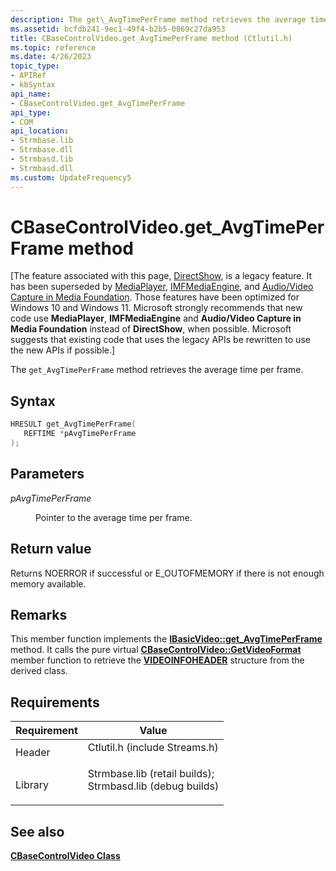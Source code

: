 ```yaml
---
description: The get\_AvgTimePerFrame method retrieves the average time per frame.
ms.assetid: bcfdb241-9ec1-49f4-b2b5-0869c27da953
title: CBaseControlVideo.get_AvgTimePerFrame method (Ctlutil.h)
ms.topic: reference
ms.date: 4/26/2023
topic_type: 
- APIRef
- kbSyntax
api_name: 
- CBaseControlVideo.get_AvgTimePerFrame
api_type: 
- COM
api_location: 
- Strmbase.lib
- Strmbase.dll
- Strmbasd.lib
- Strmbasd.dll
ms.custom: UpdateFrequency5
---
```


# CBaseControlVideo.get\_AvgTimePerFrame method

\[The feature associated with this page, [DirectShow](/windows/win32/directshow/directshow), is a legacy feature. It has been superseded by [MediaPlayer](/uwp/api/Windows.Media.Playback.MediaPlayer), [IMFMediaEngine](/windows/win32/api/mfmediaengine/nn-mfmediaengine-imfmediaengine), and [Audio/Video Capture in Media Foundation](windows/win32/medfound/audio-video-capture-in-media-foundation). Those features have been optimized for Windows 10 and Windows 11. Microsoft strongly recommends that new code use **MediaPlayer**, **IMFMediaEngine** and **Audio/Video Capture in Media Foundation** instead of **DirectShow**, when possible. Microsoft suggests that existing code that uses the legacy APIs be rewritten to use the new APIs if possible.\]

The `get_AvgTimePerFrame` method retrieves the average time per frame.

## Syntax


```C++
HRESULT get_AvgTimePerFrame(
   REFTIME *pAvgTimePerFrame
);
```



## Parameters

<dl> <dt>

*pAvgTimePerFrame* 
</dt> <dd>

Pointer to the average time per frame.

</dd> </dl>

## Return value

Returns NOERROR if successful or E\_OUTOFMEMORY if there is not enough memory available.

## Remarks

This member function implements the [**IBasicVideo::get\_AvgTimePerFrame**](/windows/desktop/api/Control/nf-control-ibasicvideo-get_avgtimeperframe) method. It calls the pure virtual [**CBaseControlVideo::GetVideoFormat**](cbasecontrolvideo-getvideoformat.md) member function to retrieve the [**VIDEOINFOHEADER**](/previous-versions/windows/desktop/api/amvideo/ns-amvideo-videoinfoheader) structure from the derived class.

## Requirements



| Requirement | Value |
|--------------------|--------------------------------------------------------------------------------------------------------------------------------------------------------------------------------------------|
| Header<br/>  | <dl> <dt>Ctlutil.h (include Streams.h)</dt> </dl>                                                                                   |
| Library<br/> | <dl> <dt>Strmbase.lib (retail builds); </dt> <dt>Strmbasd.lib (debug builds)</dt> </dl> |



## See also

<dl> <dt>

[**CBaseControlVideo Class**](cbasecontrolvideo.md)
</dt> </dl>

 

 





